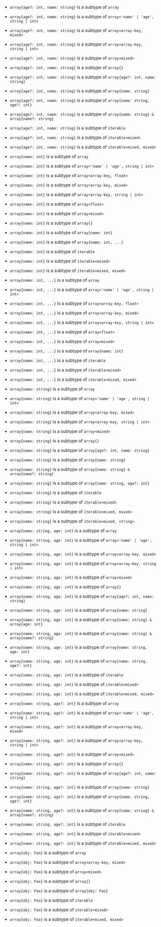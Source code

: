 - `array{age?: int, name: string}` is a subtype of `array`
- `array{age?: int, name: string}` is a subtype of `array<'name' | 'age', string | int>`
- `array{age?: int, name: string}` is a subtype of `array<array-key, mixed>`
- `array{age?: int, name: string}` is a subtype of `array<array-key, string | int>`
- `array{age?: int, name: string}` is a subtype of `array<mixed>`
- `array{age?: int, name: string}` is a subtype of `array{}`
- `array{age?: int, name: string}` is a subtype of `array{age?: int, name: string}`
- `array{age?: int, name: string}` is a subtype of `array{name: string}`
- `array{age?: int, name: string}` is a subtype of `array{name: string, age?: int}`
- `array{age?: int, name: string}` is a subtype of `array{name: string} & array{name?: string}`
- `array{age?: int, name: string}` is a subtype of `iterable`
- `array{age?: int, name: string}` is a subtype of `iterable<mixed>`
- `array{age?: int, name: string}` is a subtype of `iterable<mixed, mixed>`

- `array{name: int}` is a subtype of `array`
- `array{name: int}` is a subtype of `array<'name' | 'age', string | int>`
- `array{name: int}` is a subtype of `array<array-key, float>`
- `array{name: int}` is a subtype of `array<array-key, mixed>`
- `array{name: int}` is a subtype of `array<array-key, string | int>`
- `array{name: int}` is a subtype of `array<float>`
- `array{name: int}` is a subtype of `array<mixed>`
- `array{name: int}` is a subtype of `array{}`
- `array{name: int}` is a subtype of `array{name: int}`
- `array{name: int}` is a subtype of `array{name: int, ...}`
- `array{name: int}` is a subtype of `iterable`
- `array{name: int}` is a subtype of `iterable<mixed>`
- `array{name: int}` is a subtype of `iterable<mixed, mixed>`

- `array{name: int, ...}` is a subtype of `array`
- `array{name: int, ...}` is a subtype of `array<'name' | 'age', string | int>`
- `array{name: int, ...}` is a subtype of `array<array-key, float>`
- `array{name: int, ...}` is a subtype of `array<array-key, mixed>`
- `array{name: int, ...}` is a subtype of `array<array-key, string | int>`
- `array{name: int, ...}` is a subtype of `array<float>`
- `array{name: int, ...}` is a subtype of `array<mixed>`
- `array{name: int, ...}` is a subtype of `array{name: int}`
- `array{name: int, ...}` is a subtype of `iterable`
- `array{name: int, ...}` is a subtype of `iterable<mixed>`
- `array{name: int, ...}` is a subtype of `iterable<mixed, mixed>`

- `array{name: string}` is a subtype of `array`
- `array{name: string}` is a subtype of `array<'name' | 'age', string | int>`
- `array{name: string}` is a subtype of `array<array-key, mixed>`
- `array{name: string}` is a subtype of `array<array-key, string | int>`
- `array{name: string}` is a subtype of `array<mixed>`
- `array{name: string}` is a subtype of `array{}`
- `array{name: string}` is a subtype of `array{age?: int, name: string}`
- `array{name: string}` is a subtype of `array{name: string}`
- `array{name: string}` is a subtype of `array{name: string} & array{name?: string}`
- `array{name: string}` is a subtype of `array{name: string, age?: int}`
- `array{name: string}` is a subtype of `iterable`
- `array{name: string}` is a subtype of `iterable<mixed>`
- `array{name: string}` is a subtype of `iterable<mixed, mixed>`
- `array{name: string}` is a subtype of `iterable<mixed, string>`

- `array{name: string, age: int}` is a subtype of `array`
- `array{name: string, age: int}` is a subtype of `array<'name' | 'age', string | int>`
- `array{name: string, age: int}` is a subtype of `array<array-key, mixed>`
- `array{name: string, age: int}` is a subtype of `array<array-key, string | int>`
- `array{name: string, age: int}` is a subtype of `array<mixed>`
- `array{name: string, age: int}` is a subtype of `array{}`
- `array{name: string, age: int}` is a subtype of `array{age?: int, name: string}`
- `array{name: string, age: int}` is a subtype of `array{name: string}`
- `array{name: string, age: int}` is a subtype of `array{name: string} & array{age: int}`
- `array{name: string, age: int}` is a subtype of `array{name: string} & array{name?: string}`
- `array{name: string, age: int}` is a subtype of `array{name: string, age: int}`
- `array{name: string, age: int}` is a subtype of `array{name: string, age?: int}`
- `array{name: string, age: int}` is a subtype of `iterable`
- `array{name: string, age: int}` is a subtype of `iterable<mixed>`
- `array{name: string, age: int}` is a subtype of `iterable<mixed, mixed>`

- `array{name: string, age?: int}` is a subtype of `array`
- `array{name: string, age?: int}` is a subtype of `array<'name' | 'age', string | int>`
- `array{name: string, age?: int}` is a subtype of `array<array-key, mixed>`
- `array{name: string, age?: int}` is a subtype of `array<array-key, string | int>`
- `array{name: string, age?: int}` is a subtype of `array<mixed>`
- `array{name: string, age?: int}` is a subtype of `array{}`
- `array{name: string, age?: int}` is a subtype of `array{age?: int, name: string}`
- `array{name: string, age?: int}` is a subtype of `array{name: string}`
- `array{name: string, age?: int}` is a subtype of `array{name: string, age?: int}`
- `array{name: string, age?: int}` is a subtype of `array{name: string} & array{name?: string}`
- `array{name: string, age?: int}` is a subtype of `iterable`
- `array{name: string, age?: int}` is a subtype of `iterable<mixed>`
- `array{name: string, age?: int}` is a subtype of `iterable<mixed, mixed>`

- `array{obj: Foo}` is a subtype of `array`
- `array{obj: Foo}` is a subtype of `array<array-key, mixed>`
- `array{obj: Foo}` is a subtype of `array<mixed>`
- `array{obj: Foo}` is a subtype of `array{}`
- `array{obj: Foo}` is a subtype of `array{obj: Foo}`
- `array{obj: Foo}` is a subtype of `iterable`
- `array{obj: Foo}` is a subtype of `iterable<mixed>`
- `array{obj: Foo}` is a subtype of `iterable<mixed, mixed>`
